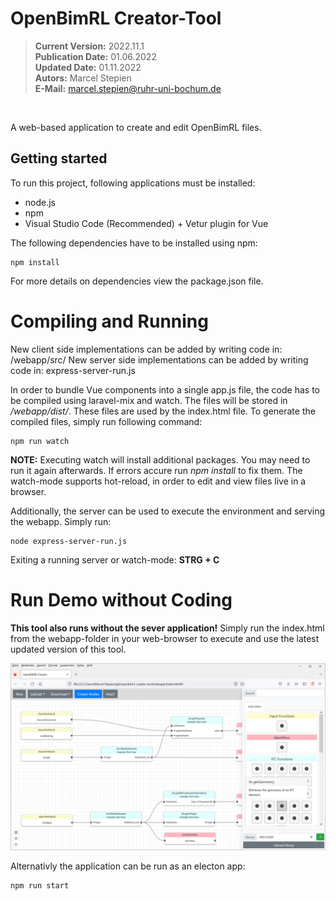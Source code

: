 # OpenBimRL Creator-Tool

> **Current Version:** 2022.11.1 <br>
> **Publication Date:** 01.06.2022 <br>
> **Updated Date:** 01.11.2022 <br>
> **Autors:** Marcel Stepien <br>
> **E-Mail:** marcel.stepien@ruhr-uni-bochum.de
<br>


A web-based application to create and edit OpenBimRL files. 

## Getting started

To run this project, following applications must be installed:

- node.js
- npm
- Visual Studio Code (Recommended) + Vetur plugin for Vue


The following dependencies have to be installed using npm:


```shell
npm install
```

For more details on dependencies view the package.json file.

# Compiling and Running

New client side implementations can be added by writing code in: /webapp/src/
New server side implementations can be added by writing code in: express-server-run.js

In order to bundle Vue components into a single app.js file, the code has to be compiled using laravel-mix and watch. The files will be stored in */webapp/dist/*. These files are used by the index.html file. To generate the compiled files, simply run following command:

```shell
npm run watch
```

**NOTE:** Executing watch will install additional packages. You may need to run it again afterwards. If errors accure run *npm install* to fix them. The watch-mode supports hot-reload, in order to edit and view files live in a browser. 

Additionally, the server can be used to execute the environment and serving the webapp. Simply run:

```shell
node express-server-run.js
```

Exiting a running server or watch-mode: **STRG + C**


# Run Demo without Coding

**This tool also runs without the sever application!** Simply run the index.html from the webapp-folder in your web-browser to execute and use the latest updated version of this tool.

![OpenBimRL-Creator-Tool demo](images/app-demo.png "Demo")


Alternativly the application can be run as an electon app:

```shell
npm run start
```
